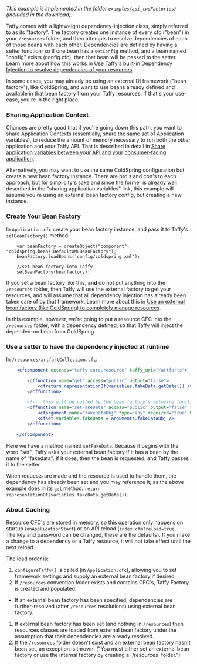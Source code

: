 _This example is implemented in the folder `examples/api_twoFactories/` (included in the download)._

Taffy comes with a lightweight dependency-injection class, simply referred to as its "factory". The factory creates one instance of every cfc ("bean") in your `/resources` folder, and then attempts to resolve dependencies of each of those beans with each other. Dependencies are defined by having a setter function; so if one bean has a `setConfig` method, and a bean named "config" exists (config.cfc), then that bean will be passed to the setter. Learn more about how this works in [Use Taffy's built-in Dependency Injection to resolve dependencies of your resources](https://github.com/atuttle/Taffy/wiki/So-you-want-to:-Use-Taffy's-built-in-Dependency-Injection-to-resolve-dependencies-of-your-resources).

In some cases, you may already be using an external DI framework ("bean factory"), like ColdSpring, and want to use beans already defined and available in that bean factory from your Taffy resources. If that's your use-case, you're in the right place.

### Sharing Application Context

Chances are pretty good that if you're going down this path, you want to share Application Contexts (essentially, share the same set of Application variables), to reduce the amount of memory necessary to run both the _other_ application and your Taffy API. That is described in detail in [Share application variables between your API and your consumer-facing application](https://github.com/atuttle/Taffy/wiki/So-you-want-to:-Share-application-variables-between-your-API-and-your-consumer-facing-application).

Alternatively, you may want to use the same ColdSpring configuration but create a new bean factory instance. There are pro's and con's to each approach, but for simplicity's sake and since the former is already well described in the "sharing application variables" link, this example will assume you're using an external bean factory config, but creating a new instance.

### Create Your Bean Factory

In `Application.cfc` create your bean factory instance, and pass it to Taffy's `setBeanFactory()` method:

```cfs
	var beanFactory = createObject("component", "coldspring.beans.DefaultXMLBeanFactory");
	beanFactory.loadBeans('config/coldspring.xml');

	//set bean factory into Taffy
	setBeanFactory(beanfactory);
```

If you set a bean factory like this, **and** do not put anything into the `/resources` folder, then Taffy will use the external factory to get your resources, and will assume that all dependency injection has already been taken care of by that framework. Learn more about this in [Use an external bean factory (like ColdSpring) to completely manage resources](https://github.com/atuttle/Taffy/wiki/So-you-want-to:-Use-an-external-bean-factory-(like-ColdSpring)-to-completely-manage-resources).

In this example, however, we're going to put a resource CFC into the `/resources` folder, with a dependency defined, so that Taffy will inject the depended-on bean from ColdSpring.

### Use a setter to have the dependency injected at runtime

In `/resources/artfartCollection.cfc`:

```cfm
	<cfcomponent extends="taffy.core.resource" taffy_uri="/artfarts">

		<cffunction name="get" access="public" output="false">
			<cfreturn representationOf(variables.fakeData.getData()) />
		</cffunction>

		<!--- this will be called by the bean factory's autowire functionality --->
		<cffunction name="setFakeData" access="public" output="false" returnType="void">
			<cfargument name="fakeDataObj" type="any" required="true" hint="Shared FakeData object" />
			<cfset variables.fakeData = arguments.fakeDataObj />
		</cffunction>

	</cfcomponent>
```

Here we have a method named `setFakeData`. Because it begins with the word "set", Taffy asks your external bean factory if it has a bean by the name of "fakedata". If it does, then the bean is requested, and Taffy passes it to the setter.

When requests are made and the resource is used to handle them, the dependency has already been set and you may reference it; as the above example does in its `get` method: `return representationOf(variables.fakeData.getData())`.

### About Caching

Resource CFC's are stored in memory, so this operation only happens on startup (`onApplicationStart`) or on API reload (`index.cfm?reload=true` -- The key and password can be changed, these are the defaults). If you make a change to a dependency or a Taffy resource, it will not take effect until the next reload.

The load order is:

1. `configureTaffy()` is called (in `Application.cfc`), allowing you to set framework settings and supply an external bean factory if desired.
1. If `/resources` convention folder exists and contains CFC's, Taffy Factory is created and populated.
  * If an external bean factory has been specified, dependencies are further-resolved (after `/resources` resolutions) using external bean factory.
1. If external bean factory has been set (and nothing in `/resources`) then resources classes are loaded from external bean factory under the assumption that their dependencies are already resolved.
1. If the `/resources` folder doesn't exist and an external bean factory hasn't been set, an exception is thrown. ("You must either set an external bean factory or use the internal factory by creating a \`/resources\` folder.")